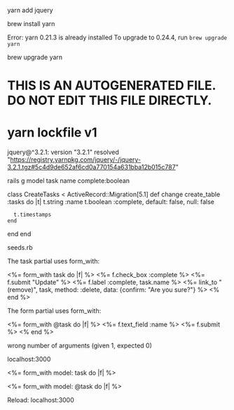 yarn add jquery

brew install yarn

Error: yarn 0.21.3 is already installed
To upgrade to 0.24.4, run `brew upgrade yarn`

brew upgrade yarn

# THIS IS AN AUTOGENERATED FILE. DO NOT EDIT THIS FILE DIRECTLY.
# yarn lockfile v1


jquery@^3.2.1:
  version "3.2.1"
  resolved "https://registry.yarnpkg.com/jquery/-/jquery-3.2.1.tgz#5c4d9de652af6cd0a770154a631bba12b015c787"

rails g model task name complete:boolean

class CreateTasks < ActiveRecord::Migration[5.1]
  def change
    create_table :tasks do |t|
      t.string :name
      t.boolean :complete, default: false, null: false

      t.timestamps
    end
  end
end

seeds.rb

The task partial uses form_with:

<%= form_with task do |f| %>
  <%= f.check_box :complete %>
  <%= f.submit "Update" %>
  <%= f.label :complete, task.name %>
  <%= link_to "(remove)", task, method: :delete, data: {confirm: "Are you sure?"} %>
<% end %>


The form partial uses form_with:

<%= form_with @task do |f| %>
  <%= f.text_field :name %>
  <%= f.submit %>
<% end %>

wrong number of arguments (given 1, expected 0)

localhost:3000

<%= form_with model: task do |f| %>


<%= form_with model: @task do |f| %>

Reload:
localhost:3000

